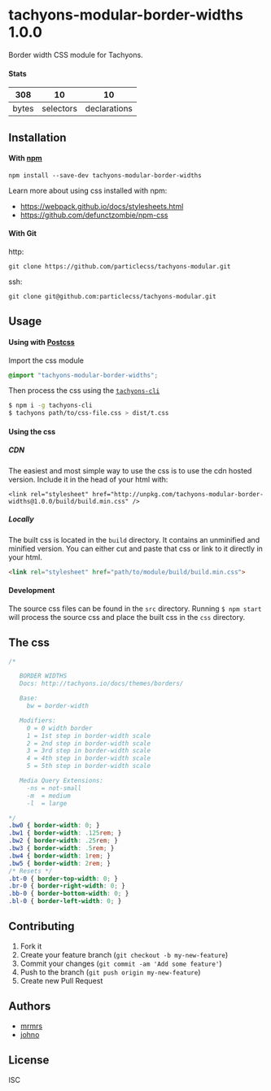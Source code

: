 # tachyons-modular-border-widths 1.0.0

Border width CSS module for Tachyons.

#### Stats

308 | 10 | 10
---|---|---
bytes | selectors | declarations

## Installation

#### With [npm](https://npmjs.com)

```
npm install --save-dev tachyons-modular-border-widths
```

Learn more about using css installed with npm:
* https://webpack.github.io/docs/stylesheets.html
* https://github.com/defunctzombie/npm-css

#### With Git

http:
```
git clone https://github.com/particlecss/tachyons-modular.git
```

ssh:
```
git clone git@github.com:particlecss/tachyons-modular.git
```

## Usage

#### Using with [Postcss](https://github.com/postcss/postcss)

Import the css module

```css
@import "tachyons-modular-border-widths";
```

Then process the css using the [`tachyons-cli`](https://github.com/tachyons-css/tachyons-cli)

```sh
$ npm i -g tachyons-cli
$ tachyons path/to/css-file.css > dist/t.css
```

#### Using the css

##### CDN
The easiest and most simple way to use the css is to use the cdn hosted version. Include it in the head of your html with:

```
<link rel="stylesheet" href="http://unpkg.com/tachyons-modular-border-widths@1.0.0/build/build.min.css" />
```

##### Locally
The built css is located in the `build` directory. It contains an unminified and minified version.
You can either cut and paste that css or link to it directly in your html.

```html
<link rel="stylesheet" href="path/to/module/build/build.min.css">
```

#### Development

The source css files can be found in the `src` directory.
Running `$ npm start` will process the source css and place the built css in the `css` directory.

## The css

```css
/*

   BORDER WIDTHS
   Docs: http://tachyons.io/docs/themes/borders/

   Base:
     bw = border-width

   Modifiers:
     0 = 0 width border
     1 = 1st step in border-width scale
     2 = 2nd step in border-width scale
     3 = 3rd step in border-width scale
     4 = 4th step in border-width scale
     5 = 5th step in border-width scale

   Media Query Extensions:
     -ns = not-small
     -m  = medium
     -l  = large

*/
.bw0 { border-width: 0; }
.bw1 { border-width: .125rem; }
.bw2 { border-width: .25rem; }
.bw3 { border-width: .5rem; }
.bw4 { border-width: 1rem; }
.bw5 { border-width: 2rem; }
/* Resets */
.bt-0 { border-top-width: 0; }
.br-0 { border-right-width: 0; }
.bb-0 { border-bottom-width: 0; }
.bl-0 { border-left-width: 0; }
```

## Contributing

1. Fork it
2. Create your feature branch (`git checkout -b my-new-feature`)
3. Commit your changes (`git commit -am 'Add some feature'`)
4. Push to the branch (`git push origin my-new-feature`)
5. Create new Pull Request

## Authors

* [mrmrs](http://mrmrs.io)
* [johno](http://johnotander.com)

## License

ISC

